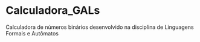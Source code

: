 # Calculadora_GALs
Calculadora de números binários desenvolvido na disciplina de Linguagens Formais e Autômatos
